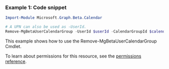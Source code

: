### Example 1: Code snippet

```powershellImport-Module Microsoft.Graph.Beta.Calendar

# A UPN can also be used as -UserId.
Remove-MgBetaUserCalendarGroup -UserId $userId -CalendarGroupId $calendarGroupId
```
This example shows how to use the Remove-MgBetaUserCalendarGroup Cmdlet.
To learn about permissions for this resource, see the [permissions reference](/graph/permissions-reference).

